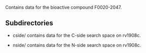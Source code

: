 Contains data for the bioactive compound F0020-2047.

## Subdirectories

- cside/ contains data for the C-side search space on rv1908c.

- nside/ contains data for the N-side search space on rv1908c.


